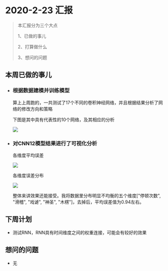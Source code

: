 # 2020-2-23 汇报

> 本汇报分为三个大点
>
> 1、已做的事儿
>
> 2、打算做什么
>
> 3、想问的问题

## 本周已做的事儿

* ###  根据数据建模并训练模型

  算上上周跑的，一共测试了17个不同的卷积神经网络，并且根据结果分析了网络的修改方向和策略

  下图是其中具有代表性的10个网络，及其相应的分析

  ![](https://s2.ax1x.com/2020/02/23/3lDWNt.png)

* ### 对CNN12模型结果进行了可视化分析

  各维度平均误差

  ![](https://s2.ax1x.com/2020/02/23/3lTMqI.png)

  各维度误差分布

  ![](https://s2.ax1x.com/2020/02/23/3lTmxH.png)

  整体来讲效果还能接受。我将数据里分布明显不均衡的五个维度["停顿次数", "滑稽", "戏谑", "神圣", "木楞"]，去掉后，平均误差值为0.94左右。


## 下周计划

- 测试RNN，RNN具有时间维度之间的权重连接，可能会有较好的效果

## 想问的问题

- 无